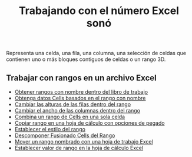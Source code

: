 ﻿---
title: Trabajando con el número Excel sonó
second_title: Documen
linktitle: Sonó
type: docs
url: /es/ranges/
aliases: [/working-with-ranges/]
keywords: Working with ranges on an Excel fil
description: Cómo trabajar con rangos en un archivo Excel usando Aspose.Cells Cloud REST API. El SDK es compatible con varios lenguajes de desarrollo, como Android, C#, Go, Java, NodeJS, Perl, PHP, Python, Ruby y Swift.
weight: 100
kwords: Excel, Office Nube, REST API, Hoja de cálculo, PDF, CSV, Json, Markdown, Trabajar con rangos en un archivo Excel
---
Representa una celda, una fila, una columna, una selección de celdas que contienen uno o más bloques contiguos de celdas o un rango 3D.

## Trabajar con rangos en un archivo Excel

- [Obtener rangos con nombre dentro del libro de trabajo](/cells/es/get-named-ranges-inside-the-workbook/)
- [Obtenga datos Cells basados en el rango con nombre](/cells/es/get-cells-data-based-on-named-range/)
- [Cambiar las alturas de las filas dentro del rango](/cells/es/cells/change-heights-of-rows-inside-the-range/)
- [Cambiar el ancho de las columnas dentro del rango](/cells/es/change-widths-of-columns-inside-the-range/)
- [Combina un rango de Cells en una sola celda](/cells/es/combines-a-range-of-cells-into-a-single-cell/)
- [Copiar rango en una hoja de cálculo con opciones de pegado](/cells/es/copy-range-in-a-worksheet-with-paste-options/)
- [Establecer el estilo del rango](/cells/es/set-the-style-of-the-range/)
- [Descomponer Fusionado Cells del Rango](/cells/es/unmerge-merged-cells-of-the-range/)
- [Mover un rango nombrado con una hoja de trabajo Excel](/cells/es/move-a-named-ranged-with-a-excel-worksheet/)
- [Establecer valor de rango en la hoja de cálculo Excel](/cells/es/ranges/set-value/)
